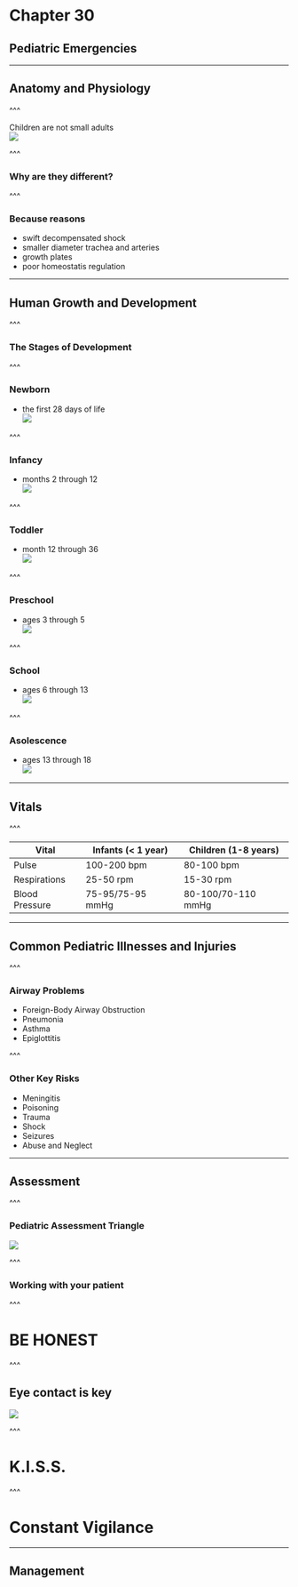 # Chapter 30
## Pediatric Emergencies

---

## Anatomy and Physiology

^^^

Children are not small adults  
![](http://1v1d1e1lmiki1lgcvx32p49h8fe.wpengine.netdna-cdn.com/wp-content/uploads/2016/10/the-boss-baby-alec-baldwin-960x600.jpg)  


^^^

### <b>Why are they different?</b>

^^^

### Because reasons  
- swift decompensated shock <!-- .element: class="fragment" -->  
- smaller diameter trachea and arteries <!-- .element: class="fragment" -->  
- growth plates <!-- .element: class="fragment" -->  
- poor homeostatis regulation <!-- .element: class="fragment" -->  


---

## Human Growth and Development

^^^

### The Stages of Development

^^^

### Newborn  
- the first 28 days of life  
![](http://www.petsprin.com/i/2016/09/cute-newborn-babies-wallpaper-high-quality-768x480.jpg)  


^^^

### Infancy  
- months 2 through 12  
![](https://assets.babycenter.com/ims/2014/11/US_smiling-baby-diaper_wide.jpg)  


^^^

### Toddler  
- month 12 through 36  
![](http://i.imgur.com/BIH8plT.jpg)  


^^^

### Preschool  
- ages 3 through 5  
![](http://i3.ytimg.com/vi/frlDkcG8Z9E/hqdefault.jpg)  


^^^

### School  
- ages 6 through 13  
![](http://cdn.skim.gs/image/upload/v1456339309/msi/middle-school-kids_naopkp.jpg)  


^^^

### Asolescence  
- ages 13 through 18  
![](https://i.ytimg.com/vi/tOFq31JjJsY/maxresdefault.jpg)  


---

## Vitals

^^^

Vital | Infants (< 1 year) | Children (1-8 years)  
--- | --- | ---  
Pulse | 100-200 bpm | 80-100 bpm  
Respirations | 25-50 rpm | 15-30 rpm  
Blood Pressure | 75-95/75-95 mmHg | 80-100/70-110 mmHg  


---

## Common Pediatric Illnesses and Injuries

^^^

### Airway Problems  
- Foreign-Body Airway Obstruction <!-- .element: class="fragment" data-fragment-index="1" -->  
- Pneumonia <!-- .element: class="fragment" data-fragment-index="1" -->  
- Asthma <!-- .element: class="fragment" data-fragment-index="1" -->  
- Epiglottitis <!-- .element: class="fragment" data-fragment-index="1" -->  


^^^

### Other Key Risks  
- Meningitis <!-- .element: class="fragment" data-fragment-index="1" -->  
- Poisoning <!-- .element: class="fragment" data-fragment-index="1" -->  
- Trauma <!-- .element: class="fragment" data-fragment-index="1" -->  
- Shock <!-- .element: class="fragment" data-fragment-index="1" -->  
- Seizures <!-- .element: class="fragment" data-fragment-index="1" -->  
- Abuse and Neglect <!-- .element: class="fragment" data-fragment-index="1" -->  


---

## Assessment

^^^

### Pediatric Assessment Triangle  
![](http://r2.emsworld.com/files/base/EMSR/image/2015/07/16x9/640x360/PediatricAssessmentTriangle.559455599cadb.jpg)  


^^^

### Working with your patient

^^^

# <b>BE HONEST</b>

^^^

## Eye contact is key  
![](https://media.giphy.com/media/3oAt23KKKRbtmAh1OE/giphy.gif)  


^^^

# <b>K.I.S.S.</b>

^^^

# <b>Constant Vigilance</b>

---

## Management